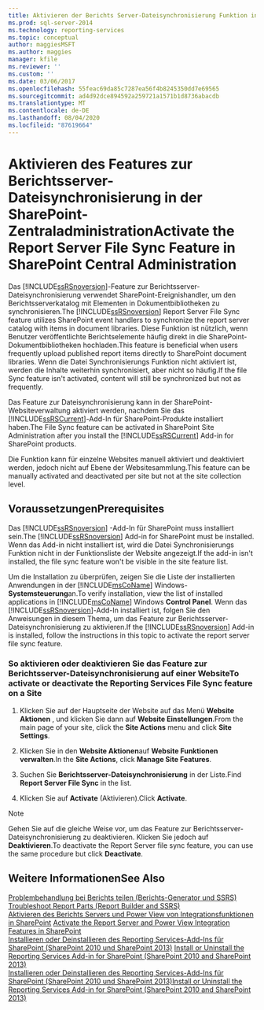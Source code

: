 ```yaml
---
title: Aktivieren der Berichts Server-Dateisynchronisierung Funktion in der SharePoint-zentral Administration | Microsoft-Dokumentation
ms.prod: sql-server-2014
ms.technology: reporting-services
ms.topic: conceptual
author: maggiesMSFT
ms.author: maggies
manager: kfile
ms.reviewer: ''
ms.custom: ''
ms.date: 03/06/2017
ms.openlocfilehash: 55feac69da85c7287ea56f4b8245350dd7e69565
ms.sourcegitcommit: ad4d92dce894592a259721a1571b1d8736abacdb
ms.translationtype: MT
ms.contentlocale: de-DE
ms.lasthandoff: 08/04/2020
ms.locfileid: "87619664"
---
```

# <a name="activate-the-report-server-file-sync-feature-in-sharepoint-central-administration"></a><span data-ttu-id="08a2b-102">Aktivieren des Features zur Berichtsserver-Dateisynchronisierung in der SharePoint-Zentraladministration</span><span class="sxs-lookup"><span data-stu-id="08a2b-102">Activate the Report Server File Sync Feature in SharePoint Central Administration</span></span>

<span data-ttu-id="08a2b-103">Das [!INCLUDE[ssRSnoversion](../includes/ssrsnoversion-md.md)]-Feature zur Berichtsserver-Dateisynchronisierung verwendet SharePoint-Ereignishandler, um den Berichtsserverkatalog mit Elementen in Dokumentbibliotheken zu synchronisieren.</span><span class="sxs-lookup"><span data-stu-id="08a2b-103">The [!INCLUDE[ssRSnoversion](../includes/ssrsnoversion-md.md)] Report Server File Sync feature utilizes SharePoint event handlers to synchronize the report server catalog with items in document libraries.</span></span> <span data-ttu-id="08a2b-104">Diese Funktion ist nützlich, wenn Benutzer veröffentlichte Berichtselemente häufig direkt in die SharePoint-Dokumentbibliotheken hochladen.</span><span class="sxs-lookup"><span data-stu-id="08a2b-104">This feature is beneficial when users frequently upload published report items directly to SharePoint document libraries.</span></span> <span data-ttu-id="08a2b-105">Wenn die Datei Synchronisierungs Funktion nicht aktiviert ist, werden die Inhalte weiterhin synchronisiert, aber nicht so häufig.</span><span class="sxs-lookup"><span data-stu-id="08a2b-105">If the file Sync feature isn't activated, content will still be synchronized but not as frequently.</span></span>  
  
<span data-ttu-id="08a2b-106">Das Feature zur Dateisynchronisierung kann in der SharePoint-Websiteverwaltung aktiviert werden, nachdem Sie das [!INCLUDE[ssRSCurrent](../includes/ssrscurrent-md.md)]-Add-In für SharePoint-Produkte installiert haben.</span><span class="sxs-lookup"><span data-stu-id="08a2b-106">The File Sync feature can be activated in SharePoint Site Administration after you install the [!INCLUDE[ssRSCurrent](../includes/ssrscurrent-md.md)] Add-in for SharePoint products.</span></span>  
  
<span data-ttu-id="08a2b-107">Die Funktion kann für einzelne Websites manuell aktiviert und deaktiviert werden, jedoch nicht auf Ebene der Websitesammlung.</span><span class="sxs-lookup"><span data-stu-id="08a2b-107">This feature can be manually activated and deactivated per site but not at the site collection level.</span></span>  
  
## <a name="prerequisites"></a><span data-ttu-id="08a2b-108">Voraussetzungen</span><span class="sxs-lookup"><span data-stu-id="08a2b-108">Prerequisites</span></span>  
 <span data-ttu-id="08a2b-109">Das [!INCLUDE[ssRSnoversion](../includes/ssrsnoversion-md.md)] -Add-In für SharePoint muss installiert sein.</span><span class="sxs-lookup"><span data-stu-id="08a2b-109">The [!INCLUDE[ssRSnoversion](../includes/ssrsnoversion-md.md)] Add-in for SharePoint must be installed.</span></span> <span data-ttu-id="08a2b-110">Wenn das Add-in nicht installiert ist, wird die Datei Synchronisierungs Funktion nicht in der Funktionsliste der Website angezeigt.</span><span class="sxs-lookup"><span data-stu-id="08a2b-110">If the add-in isn't installed, the file sync feature won't be visible in the site feature list.</span></span>  
  
 <span data-ttu-id="08a2b-111">Um die Installation zu überprüfen, zeigen Sie die Liste der installierten Anwendungen in der [!INCLUDE[msCoName](../includes/msconame-md.md)] Windows- **Systemsteuerung**an.</span><span class="sxs-lookup"><span data-stu-id="08a2b-111">To verify installation, view the list of installed applications in [!INCLUDE[msCoName](../includes/msconame-md.md)] Windows **Control Panel**.</span></span> <span data-ttu-id="08a2b-112">Wenn das [!INCLUDE[ssRSnoversion](../includes/ssrsnoversion-md.md)]-Add-In installiert ist, folgen Sie den Anweisungen in diesem Thema, um das Feature zur Berichtsserver-Dateisynchronisierung zu aktivieren.</span><span class="sxs-lookup"><span data-stu-id="08a2b-112">If the [!INCLUDE[ssRSnoversion](../includes/ssrsnoversion-md.md)] Add-in is installed, follow the instructions in this topic to activate the report server file sync feature.</span></span>  
  
### <a name="to-activate-or-deactivate-the-reporting-services-file-sync-feature-on-a-site"></a><span data-ttu-id="08a2b-113">So aktivieren oder deaktivieren Sie das Feature zur Berichtsserver-Dateisynchronisierung auf einer Website</span><span class="sxs-lookup"><span data-stu-id="08a2b-113">To activate or deactivate the Reporting Services File Sync feature on a Site</span></span>  
  
1.  <span data-ttu-id="08a2b-114">Klicken Sie auf der Hauptseite der Website auf das Menü **Website Aktionen** , und klicken Sie dann auf **Website Einstellungen**.</span><span class="sxs-lookup"><span data-stu-id="08a2b-114">From the main page of your site, click the **Site Actions** menu and click **Site Settings**.</span></span>  
  
2.  <span data-ttu-id="08a2b-115">Klicken Sie in den **Website Aktionen**auf **Website Funktionen verwalten**.</span><span class="sxs-lookup"><span data-stu-id="08a2b-115">In the **Site Actions**, click **Manage Site Features**.</span></span>  
  
3.  <span data-ttu-id="08a2b-116">Suchen Sie **Berichtsserver-Dateisynchronisierung** in der Liste.</span><span class="sxs-lookup"><span data-stu-id="08a2b-116">Find **Report Server File Sync** in the list.</span></span>  
  
4.  <span data-ttu-id="08a2b-117">Klicken Sie auf **Activate** (Aktivieren).</span><span class="sxs-lookup"><span data-stu-id="08a2b-117">Click **Activate**.</span></span>  
  
> [!NOTE]  
>  <span data-ttu-id="08a2b-118">Gehen Sie auf die gleiche Weise vor, um das Feature zur Berichtsserver-Dateisynchronisierung zu deaktivieren. Klicken Sie jedoch auf **Deaktivieren**.</span><span class="sxs-lookup"><span data-stu-id="08a2b-118">To deactivate the Report Server file sync feature, you can use the same procedure but click **Deactivate**.</span></span>  
  
## <a name="see-also"></a><span data-ttu-id="08a2b-119">Weitere Informationen</span><span class="sxs-lookup"><span data-stu-id="08a2b-119">See Also</span></span>  
 <span data-ttu-id="08a2b-120">[Problembehandlung bei Berichts teilen &#40;Berichts-Generator und SSRS&#41;](report-parts-report-builder-and-ssrs.md) </span><span class="sxs-lookup"><span data-stu-id="08a2b-120">[Troubleshoot Report Parts &#40;Report Builder and SSRS&#41;](report-parts-report-builder-and-ssrs.md) </span></span>  
 <span data-ttu-id="08a2b-121">[Aktivieren des Berichts Servers und Power View von Integrationsfunktionen in SharePoint](activate-the-report-server-and-power-view-integration-features-in-sharepoint.md) </span><span class="sxs-lookup"><span data-stu-id="08a2b-121">[Activate the Report Server and Power View Integration Features in SharePoint](activate-the-report-server-and-power-view-integration-features-in-sharepoint.md) </span></span>  
 <span data-ttu-id="08a2b-122">[Installieren oder Deinstallieren des Reporting Services-Add-Ins für SharePoint &#40;SharePoint 2010 und SharePoint 2013&#41;](install-windows/install-or-uninstall-the-reporting-services-add-in-for-sharepoint.md) </span><span class="sxs-lookup"><span data-stu-id="08a2b-122">[Install or Uninstall the Reporting Services Add-in for SharePoint &#40;SharePoint 2010 and SharePoint 2013&#41;](install-windows/install-or-uninstall-the-reporting-services-add-in-for-sharepoint.md) </span></span>  
 [<span data-ttu-id="08a2b-123">Installieren oder Deinstallieren des Reporting Services-Add-Ins für SharePoint &#40;SharePoint 2010 und SharePoint 2013&#41;</span><span class="sxs-lookup"><span data-stu-id="08a2b-123">Install or Uninstall the Reporting Services Add-in for SharePoint &#40;SharePoint 2010 and SharePoint 2013&#41;</span></span>](install-windows/install-or-uninstall-the-reporting-services-add-in-for-sharepoint.md)  
  
  

